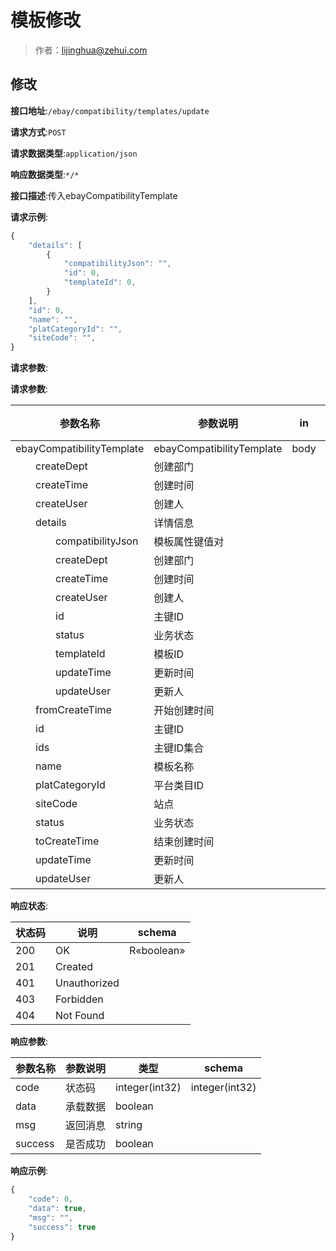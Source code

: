 # 模板修改

> 作者：lijinghua@zehui.com

## 修改


**接口地址**:`/ebay/compatibility/templates/update`


**请求方式**:`POST`


**请求数据类型**:`application/json`


**响应数据类型**:`*/*`


**接口描述**:传入ebayCompatibilityTemplate


**请求示例**:


```javascript
{
	"details": [
		{
			"compatibilityJson": "",
			"id": 0,
			"templateId": 0,
		}
	],
	"id": 0,
	"name": "",
	"platCategoryId": "",
	"siteCode": "",
}
```


**请求参数**:


**请求参数**:


| 参数名称 | 参数说明 | in    | 是否必须 | 数据类型 | schema |
| -------- | -------- | ----- | -------- | -------- | ------ |
|ebayCompatibilityTemplate|ebayCompatibilityTemplate|body|true|EbayCompatibilityTemplateDTO|EbayCompatibilityTemplateDTO|
|&emsp;&emsp;createDept|创建部门||false|integer(int64)||
|&emsp;&emsp;createTime|创建时间||false|string(date-time)||
|&emsp;&emsp;createUser|创建人||false|integer(int64)||
|&emsp;&emsp;details|详情信息||false|array|EbayCompatibilityTemplateDetailDTO|
|&emsp;&emsp;&emsp;&emsp;compatibilityJson|模板属性键值对||false|string||
|&emsp;&emsp;&emsp;&emsp;createDept|创建部门||false|integer(int64)||
|&emsp;&emsp;&emsp;&emsp;createTime|创建时间||false|string(date-time)||
|&emsp;&emsp;&emsp;&emsp;createUser|创建人||false|integer(int64)||
|&emsp;&emsp;&emsp;&emsp;id|主键ID||false|integer(int64)||
|&emsp;&emsp;&emsp;&emsp;status|业务状态||false|integer(int32)||
|&emsp;&emsp;&emsp;&emsp;templateId|模板ID||false|integer(int64)||
|&emsp;&emsp;&emsp;&emsp;updateTime|更新时间||false|string(date-time)||
|&emsp;&emsp;&emsp;&emsp;updateUser|更新人||false|integer(int64)||
|&emsp;&emsp;fromCreateTime|开始创建时间||false|string(date-time)||
|&emsp;&emsp;id|主键ID||false|integer(int64)||
|&emsp;&emsp;ids|主键ID集合||false|array|integer|
|&emsp;&emsp;name|模板名称||false|string||
|&emsp;&emsp;platCategoryId|平台类目ID||false|string||
|&emsp;&emsp;siteCode|站点||false|string||
|&emsp;&emsp;status|业务状态||false|integer(int32)||
|&emsp;&emsp;toCreateTime|结束创建时间||false|string(date-time)||
|&emsp;&emsp;updateTime|更新时间||false|string(date-time)||
|&emsp;&emsp;updateUser|更新人||false|integer(int64)|||


**响应状态**:


| 状态码 | 说明 | schema |
| -------- | -------- | ----- | 
|200|OK|R«boolean»|
|201|Created||
|401|Unauthorized||
|403|Forbidden||
|404|Not Found|||


**响应参数**:


| 参数名称 | 参数说明 | 类型 | schema |
| -------- | -------- | ----- |----- | 
|code|状态码|integer(int32)|integer(int32)|
|data|承载数据|boolean||
|msg|返回消息|string||
|success|是否成功|boolean|||


**响应示例**:
```javascript
{
	"code": 0,
	"data": true,
	"msg": "",
	"success": true
}
```